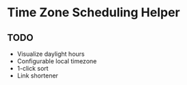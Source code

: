 # Time Zone Scheduling Helper

## TODO

- Visualize daylight hours
- Configurable local timezone
- 1-click sort
- Link shortener

